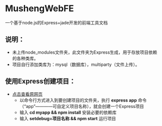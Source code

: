 # MushengWebFE
一个基于node.js的Express+jade开发的前端工具文档

## 说明：
* 未上传node_modules文件夹，此文件夹为Express生成，用于存放项目依赖的各种类库。
* 项目自行添加类库为：mysql（数据库），multiparty（文件上传）。

## 使用Express创建项目：
  * [点击查看原网页](http://www.cnblogs.com/Darren_code/p/express4.html "创建Express项目")
    * 以命令行方式进入到要创建项目的文件夹，执行 **express app** 命令（“app”————可自定义项目名称），就会创建一个Express项目
    * 输入 **cd myapp && npm install** 安装必要的依赖库
    * 输入 **setdebug=项目名称 && npm start** 运行项目
